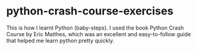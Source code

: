 # python-crash-course-exercises
This is how I learnt Python (baby-steps). I used the book Python Crash Course by Eric Matthes, which was an excellent and easy-to-follow guide that helped me learn python pretty quickly.
